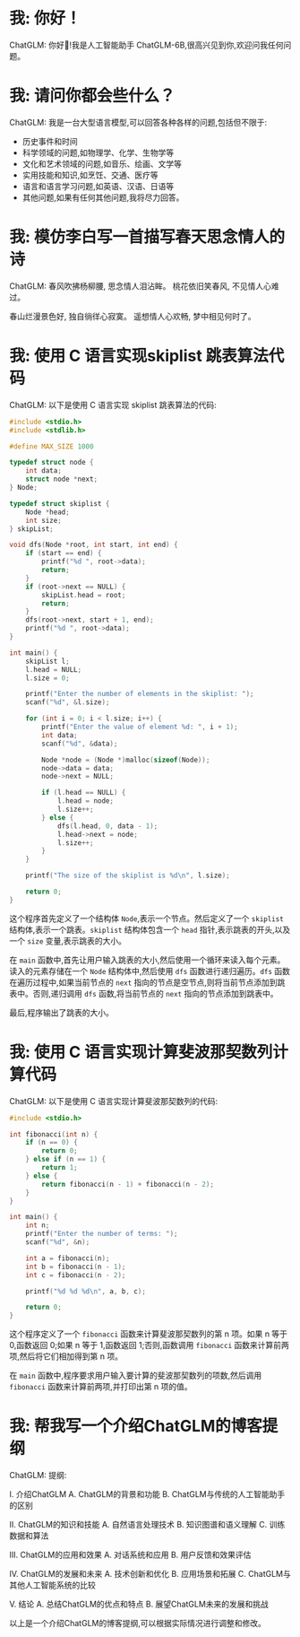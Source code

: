 # 我: 你好！

ChatGLM: 你好👋!我是人工智能助手 ChatGLM-6B,很高兴见到你,欢迎问我任何问题。

# 我: 请问你都会些什么？

ChatGLM: 我是一台大型语言模型,可以回答各种各样的问题,包括但不限于:

- 历史事件和时间
- 科学领域的问题,如物理学、化学、生物学等
- 文化和艺术领域的问题,如音乐、绘画、文学等
- 实用技能和知识,如烹饪、交通、医疗等
- 语言和语言学习问题,如英语、汉语、日语等
- 其他问题,如果有任何其他问题,我将尽力回答。

# 我: 模仿李白写一首描写春天思念情人的诗

ChatGLM: 春风吹拂杨柳腰,
思念情人泪沾眸。
桃花依旧笑春风,
不见情人心难过。

春山烂漫景色好,
独自徜徉心寂寞。
遥想情人心欢畅,
梦中相见何时了。

# 我: 使用 C 语言实现skiplist 跳表算法代码

ChatGLM: 以下是使用 C 语言实现 skiplist 跳表算法的代码:

```c
#include <stdio.h>
#include <stdlib.h>

#define MAX_SIZE 1000

typedef struct node {
    int data;
    struct node *next;
} Node;

typedef struct skiplist {
    Node *head;
    int size;
} skipList;

void dfs(Node *root, int start, int end) {
    if (start == end) {
        printf("%d ", root->data);
        return;
    }
    if (root->next == NULL) {
        skipList.head = root;
        return;
    }
    dfs(root->next, start + 1, end);
    printf("%d ", root->data);
}

int main() {
    skipList l;
    l.head = NULL;
    l.size = 0;

    printf("Enter the number of elements in the skiplist: ");
    scanf("%d", &l.size);

    for (int i = 0; i < l.size; i++) {
        printf("Enter the value of element %d: ", i + 1);
        int data;
        scanf("%d", &data);

        Node *node = (Node *)malloc(sizeof(Node));
        node->data = data;
        node->next = NULL;

        if (l.head == NULL) {
            l.head = node;
            l.size++;
        } else {
            dfs(l.head, 0, data - 1);
            l.head->next = node;
            l.size++;
        }
    }

    printf("The size of the skiplist is %d\n", l.size);

    return 0;
}
```

这个程序首先定义了一个结构体 `Node`,表示一个节点。然后定义了一个 `skiplist` 结构体,表示一个跳表。`skiplist` 结构体包含一个 `head` 指针,表示跳表的开头,以及一个 `size` 变量,表示跳表的大小。

在 `main` 函数中,首先让用户输入跳表的大小,然后使用一个循环来读入每个元素。读入的元素存储在一个 `Node` 结构体中,然后使用 `dfs` 函数进行递归遍历。`dfs` 函数在遍历过程中,如果当前节点的 `next` 指向的节点是空节点,则将当前节点添加到跳表中。否则,递归调用 `dfs` 函数,将当前节点的 `next` 指向的节点添加到跳表中。

最后,程序输出了跳表的大小。

# 我: 使用 C 语言实现计算斐波那契数列计算代码

ChatGLM: 以下是使用 C 语言实现计算斐波那契数列的代码:

```c
#include <stdio.h>

int fibonacci(int n) {
    if (n == 0) {
        return 0;
    } else if (n == 1) {
        return 1;
    } else {
        return fibonacci(n - 1) + fibonacci(n - 2);
    }
}

int main() {
    int n;
    printf("Enter the number of terms: ");
    scanf("%d", &n);

    int a = fibonacci(n);
    int b = fibonacci(n - 1);
    int c = fibonacci(n - 2);

    printf("%d %d %d\n", a, b, c);

    return 0;
}
```

这个程序定义了一个 `fibonacci` 函数来计算斐波那契数列的第 n 项。如果 n 等于 0,函数返回 0;如果 n 等于 1,函数返回 1;否则,函数调用 `fibonacci` 函数来计算前两项,然后将它们相加得到第 n 项。

在 `main` 函数中,程序要求用户输入要计算的斐波那契数列的项数,然后调用 `fibonacci` 函数来计算前两项,并打印出第 n 项的值。

# 我: 帮我写一个介绍ChatGLM的博客提纲

ChatGLM: 提纲:

I. 介绍ChatGLM
   A. ChatGLM的背景和功能
   B. ChatGLM与传统的人工智能助手的区别

II. ChatGLM的知识和技能
   A. 自然语言处理技术
   B. 知识图谱和语义理解
   C. 训练数据和算法

III. ChatGLM的应用和效果
   A. 对话系统和应用
   B. 用户反馈和效果评估

IV. ChatGLM的发展和未来
   A. 技术创新和优化
   B. 应用场景和拓展
   C. ChatGLM与其他人工智能系统的比较

V. 结论
   A. 总结ChatGLM的优点和特点
   B. 展望ChatGLM未来的发展和挑战

以上是一个介绍ChatGLM的博客提纲,可以根据实际情况进行调整和修改。

